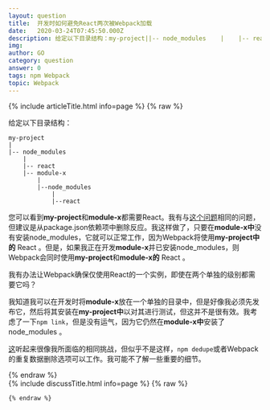 ```yaml
---
layout: question
title:  开发时如何避免React两次被Webpack加载
date:   2020-03-24T07:45:50.000Z
description: 给定以下目录结构：my-project||-- node_modules    |    |-- react    |-- module-x...
img: 
author: GO
category: question
answer: 0
tags: npm Webpack
topic: Webpack
---
```

<div class="article-root">
  <div class="article">
    {% include articleTitle.html info=page %}
    {% raw %}
    <div class="article-content"><p><font style="vertical-align: inherit;"><font style="vertical-align: inherit;">给定以下目录结构：</font></font></p>

<pre><code>my-project<font></font>
|<font></font>
|-- node_modules<font></font>
    |<font></font>
    |-- react<font></font>
    |-- module-x<font></font>
        |<font></font>
        |--node_modules<font></font>
            |<font></font>
            |--react<font></font>
</code></pre>

<p><font style="vertical-align: inherit;"><font style="vertical-align: inherit;">您可以看到</font></font><strong><font style="vertical-align: inherit;"><font style="vertical-align: inherit;">my-project</font></font></strong><font style="vertical-align: inherit;"><font style="vertical-align: inherit;">和</font></font><strong><font style="vertical-align: inherit;"><font style="vertical-align: inherit;">module-x</font></font></strong><font style="vertical-align: inherit;"><font style="vertical-align: inherit;">都需要React。</font><font style="vertical-align: inherit;">我有与</font></font><a href="https://stackoverflow.com/questions/28519287/what-does-only-a-reactowner-can-have-refs-mean"><font style="vertical-align: inherit;"><font style="vertical-align: inherit;">这个问题</font></font></a><font style="vertical-align: inherit;"><font style="vertical-align: inherit;">相同的问题</font><font style="vertical-align: inherit;">，但建议是从package.json依赖项中删除反应。</font><font style="vertical-align: inherit;">我这样做了，只要在</font></font><strong><font style="vertical-align: inherit;"><font style="vertical-align: inherit;">module-x中</font></font></strong><font style="vertical-align: inherit;"><font style="vertical-align: inherit;">没有安装node_modules，它就可以正常工作</font><font style="vertical-align: inherit;">，因为Webpack将使用</font></font><strong><font style="vertical-align: inherit;"><font style="vertical-align: inherit;">my-project中的</font></font></strong><font style="vertical-align: inherit;"><font style="vertical-align: inherit;"> React </font><font style="vertical-align: inherit;">。</font><font style="vertical-align: inherit;">但是，如果我正在开发</font></font><strong><font style="vertical-align: inherit;"><font style="vertical-align: inherit;">module-x</font></font></strong><font style="vertical-align: inherit;"><font style="vertical-align: inherit;">并已安装node_modules，则Webpack会同时使用</font></font><strong><font style="vertical-align: inherit;"><font style="vertical-align: inherit;">my-project</font></font></strong><font style="vertical-align: inherit;"><font style="vertical-align: inherit;">和</font></font><strong><font style="vertical-align: inherit;"><font style="vertical-align: inherit;">module-x的</font></font></strong><font style="vertical-align: inherit;"><font style="vertical-align: inherit;"> React </font><font style="vertical-align: inherit;">。</font></font></p>

<p><font style="vertical-align: inherit;"><font style="vertical-align: inherit;">我有办法让Webpack确保仅使用React的一个实例，即使在两个单独的级别都需要它吗？</font></font></p>

<p><font style="vertical-align: inherit;"><font style="vertical-align: inherit;">我知道我可以</font><font style="vertical-align: inherit;">在开发时</font><font style="vertical-align: inherit;">将</font></font><strong><font style="vertical-align: inherit;"><font style="vertical-align: inherit;">module-x</font></font></strong><font style="vertical-align: inherit;"><font style="vertical-align: inherit;">放在一个单独的目录中，但是好像我必须先发布它，然后将其安装在</font></font><strong><font style="vertical-align: inherit;"><font style="vertical-align: inherit;">my-project中</font></font></strong><font style="vertical-align: inherit;"><font style="vertical-align: inherit;">以对其进行测试，但这并不是很有效。</font><font style="vertical-align: inherit;">我考虑了一下</font></font><code>npm link</code><font style="vertical-align: inherit;"><font style="vertical-align: inherit;">，但是没有运气，因为它仍然在</font></font><strong><font style="vertical-align: inherit;"><font style="vertical-align: inherit;">module-x中</font></font></strong><font style="vertical-align: inherit;"><font style="vertical-align: inherit;">安装了node_modules </font><font style="vertical-align: inherit;">。</font></font></p>

<p><a href="https://github.com/webpack/webpack/issues/105" rel="noreferrer"><font style="vertical-align: inherit;"><font style="vertical-align: inherit;">这</font></font></a><font style="vertical-align: inherit;"><font style="vertical-align: inherit;">听起来很像我所面临的相同挑战，但似乎不是这样，</font></font><code>npm dedupe</code><font style="vertical-align: inherit;"><font style="vertical-align: inherit;">或者Webpack的重复数据删除选项可以工作。</font><font style="vertical-align: inherit;">我可能不了解一些重要的细节。</font></font></p></div>
    {% endraw %}
  </div>

  <div class="discuss-wrapper">
    {% include discussTitle.html info=page %}
    {% raw %}
    
    {% endraw %}
  </div>
<div>
